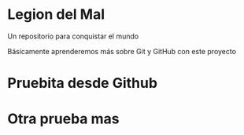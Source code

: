# Legion del Mal
Un repositorio para conquistar el mundo

Básicamente aprenderemos más sobre Git y GitHub con este proyecto

# Pruebita desde Github
# Otra prueba mas
